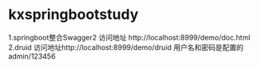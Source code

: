 # kxspringbootstudy

1.springboot整合Swagger2 访问地址  http://localhost:8999/demo/doc.html
2.druid 访问地址http://localhost:8999/demo/druid 用户名和密码是配置的 admin/123456
